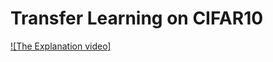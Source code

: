# Transfer Learning on CIFAR10

[![The Explanation video]](https://www.youtube.com/watch?v=xr46kbl2T8Q&t=306s)